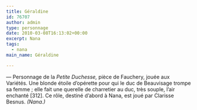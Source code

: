 ```yaml
---
title: Géraldine
id: 76707
author: admin
type: personnage
date: 2010-03-08T16:13:02+00:00
excerpt: Nana
tags:
  - nana
main_name: Géraldine

---
```

— Personnage de la _Petite Duchesse,_ pièce de Fauchery, jouée aux Variétés. Une blonde étoile d&rsquo;opérette pour qui le duc de Beauvisage trompe sa femme ; elle fait une querelle de charretier au duc, très souple, l&rsquo;air enchanté [312]. Ce rôle, destiné d&rsquo;abord à Nana, est joué par Clarisse Besnus. _(Nana.)_